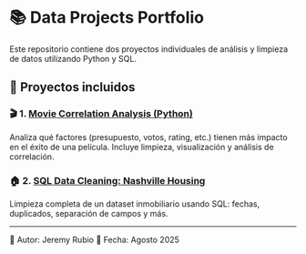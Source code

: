 # 📚 Data Projects Portfolio

Este repositorio contiene dos proyectos individuales de análisis y limpieza de datos utilizando Python y SQL.

## 📁 Proyectos incluidos

### 🎬 1. [Movie Correlation Analysis (Python)](./MovieCorrelationProject/README.md)
Analiza qué factores (presupuesto, votos, rating, etc.) tienen más impacto en el éxito de una película. Incluye limpieza, visualización y análisis de correlación.

### 🏠 2. [SQL Data Cleaning: Nashville Housing](./SQLDataCleaningProject/README.md)
Limpieza completa de un dataset inmobiliario usando SQL: fechas, duplicados, separación de campos y más.

---

👤 Autor: Jeremy Rubio
📅 Fecha: Agosto 2025
